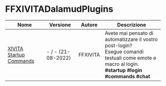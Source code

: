 # FFXIVITADalamudPlugins

| Nome | Versione | Autore | Descrizione |
|------|----------|--------|-------------|
| [XIVITA Startup Commands](https://ffxivita.it) | - / - (21-08-2022) | FFXIVITA | Avete mai pensato di automatizzare il vostro post-login?<br>Esegue comandi testuali come emote e macro al login.<br>**\#startup** **\#login** **\#commands** **\#chat** |